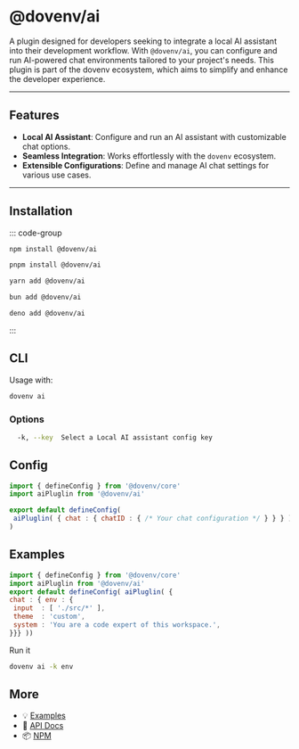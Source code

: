 # @dovenv/ai

A plugin designed for developers seeking to integrate a local AI assistant into their development workflow. With `@dovenv/ai`, you can configure and run AI-powered chat environments tailored to your project's needs. This plugin is part of the dovenv ecosystem, which aims to simplify and enhance the developer experience.

---

## Features

- **Local AI Assistant**: Configure and run an AI assistant with customizable chat options.
- **Seamless Integration**: Works effortlessly with the `dovenv` ecosystem.
- **Extensible Configurations**: Define and manage AI chat settings for various use cases.

---

## Installation

::: code-group

```bash [npm]
npm install @dovenv/ai
```

```bash [pnpm]
pnpm install @dovenv/ai
```

```bash [yarn]
yarn add @dovenv/ai
```

```bash [bun]
bun add @dovenv/ai
```

```bash [deno]
deno add @dovenv/ai
```

:::

## CLI

Usage with:

```bash
dovenv ai
```

### Options

```bash
  -k, --key  Select a Local AI assistant config key
```

## Config

```js twoslash
import { defineConfig } from '@dovenv/core'
import aiPluglin from '@dovenv/ai'

export default defineConfig(
 aiPluglin( { chat : { chatID : { /* Your chat configuration */ } } } )
)
```

## Examples

```js twoslash
import { defineConfig } from '@dovenv/core'
import aiPluglin from '@dovenv/ai'
export default defineConfig( aiPluglin( {
chat : { env : {
 input  : [ './src/*' ],
 theme  : 'custom',
 system : 'You are a code expert of this workspace.',
}}} ))
```

Run it

```bash
dovenv ai -k env
```

## More

- 💡 [Examples](examples.md)
- 📖 [API Docs](api.md)
- 📦 [NPM](https://www.npmjs.com/package/@dovenv/ai)
